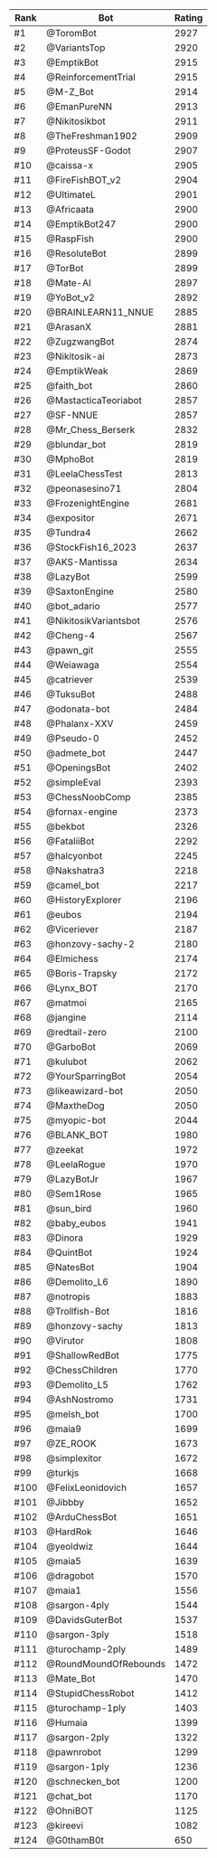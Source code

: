 Rank|Bot|Rating
---|---|---
#1|@ToromBot|2927
#2|@VariantsTop|2920
#3|@EmptikBot|2915
#4|@ReinforcementTrial|2915
#5|@M-Z_Bot|2914
#6|@EmanPureNN|2913
#7|@Nikitosikbot|2911
#8|@TheFreshman1902|2909
#9|@ProteusSF-Godot|2907
#10|@caissa-x|2905
#11|@FireFishBOT_v2|2904
#12|@UltimateL|2901
#13|@Africaata|2900
#14|@EmptikBot247|2900
#15|@RaspFish|2900
#16|@ResoluteBot|2899
#17|@TorBot|2899
#18|@Mate-AI|2897
#19|@YoBot_v2|2892
#20|@BRAINLEARN11_NNUE|2885
#21|@ArasanX|2881
#22|@ZugzwangBot|2874
#23|@Nikitosik-ai|2873
#24|@EmptikWeak|2869
#25|@faith_bot|2860
#26|@MastacticaTeoriabot|2857
#27|@SF-NNUE|2857
#28|@Mr_Chess_Berserk|2832
#29|@blundar_bot|2819
#30|@MphoBot|2819
#31|@LeelaChessTest|2813
#32|@peonasesino71|2804
#33|@FrozenightEngine|2681
#34|@expositor|2671
#35|@Tundra4|2662
#36|@StockFish16_2023|2637
#37|@AKS-Mantissa|2634
#38|@LazyBot|2599
#39|@SaxtonEngine|2580
#40|@bot_adario|2577
#41|@NikitosikVariantsbot|2576
#42|@Cheng-4|2567
#43|@pawn_git|2555
#44|@Weiawaga|2554
#45|@catriever|2539
#46|@TuksuBot|2488
#47|@odonata-bot|2484
#48|@Phalanx-XXV|2459
#49|@Pseudo-0|2452
#50|@admete_bot|2447
#51|@OpeningsBot|2402
#52|@simpleEval|2393
#53|@ChessNoobComp|2385
#54|@fornax-engine|2373
#55|@bekbot|2326
#56|@FataliiBot|2292
#57|@halcyonbot|2245
#58|@Nakshatra3|2218
#59|@camel_bot|2217
#60|@HistoryExplorer|2196
#61|@eubos|2194
#62|@Viceriever|2187
#63|@honzovy-sachy-2|2180
#64|@Elmichess|2174
#65|@Boris-Trapsky|2172
#66|@Lynx_BOT|2170
#67|@matmoi|2165
#68|@jangine|2114
#69|@redtail-zero|2100
#70|@GarboBot|2069
#71|@kulubot|2062
#72|@YourSparringBot|2054
#73|@likeawizard-bot|2050
#74|@MaxtheDog|2050
#75|@myopic-bot|2044
#76|@BLANK_BOT|1980
#77|@zeekat|1972
#78|@LeelaRogue|1970
#79|@LazyBotJr|1967
#80|@Sem1Rose|1965
#81|@sun_bird|1960
#82|@baby_eubos|1941
#83|@Dinora|1929
#84|@QuintBot|1924
#85|@NatesBot|1904
#86|@Demolito_L6|1890
#87|@notropis|1883
#88|@Trollfish-Bot|1816
#89|@honzovy-sachy|1813
#90|@Virutor|1808
#91|@ShallowRedBot|1775
#92|@ChessChildren|1770
#93|@Demolito_L5|1762
#94|@AshNostromo|1731
#95|@melsh_bot|1700
#96|@maia9|1699
#97|@ZE_ROOK|1673
#98|@simplexitor|1672
#99|@turkjs|1668
#100|@FelixLeonidovich|1657
#101|@Jibbby|1652
#102|@ArduChessBot|1651
#103|@HardRok|1646
#104|@yeoldwiz|1644
#105|@maia5|1639
#106|@dragobot|1570
#107|@maia1|1556
#108|@sargon-4ply|1544
#109|@DavidsGuterBot|1537
#110|@sargon-3ply|1518
#111|@turochamp-2ply|1489
#112|@RoundMoundOfRebounds|1472
#113|@Mate_Bot|1470
#114|@StupidChessRobot|1412
#115|@turochamp-1ply|1403
#116|@Humaia|1399
#117|@sargon-2ply|1322
#118|@pawnrobot|1299
#119|@sargon-1ply|1236
#120|@schnecken_bot|1200
#121|@chat_bot|1170
#122|@OhniBOT|1125
#123|@kireevi|1082
#124|@G0thamB0t|650
